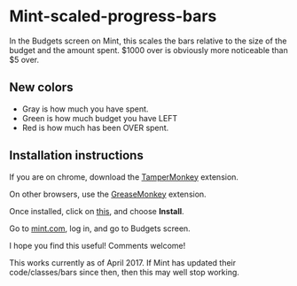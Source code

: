 # Mint-scaled-progress-bars
In the Budgets screen on Mint, this scales the bars relative to the size of the budget and the amount spent.
$1000 over is obviously more noticeable than $5 over.

## New colors
- Gray is how much you have spent.
- Green is how much budget you have LEFT
- Red is how much has been OVER spent.

## Installation instructions

If you are on chrome, download the [TamperMonkey](https://chrome.google.com/webstore/detail/tampermonkey/dhdgffkkebhmkfjojejmpbldmpobfkfo?hl=en) extension.

On other browsers, use the [GreaseMonkey](https://addons.mozilla.org/en-GB/firefox/addon/greasemonkey/) extension.

Once installed, click on [this](https://raw.githubusercontent.com/xanderak/Mint-scaled-budget-bars/master/mint_scaled_budgets_bars.js), and choose **Install**.

Go to [mint.com](http://mint.com/), log in, and go to Budgets screen.



I hope you find this useful!  Comments welcome!

This works currently as of April 2017.  If Mint has updated their code/classes/bars since then, then this may well stop working.
